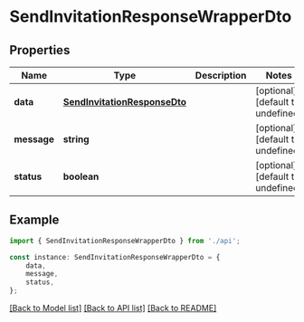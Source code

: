 # SendInvitationResponseWrapperDto


## Properties

Name | Type | Description | Notes
------------ | ------------- | ------------- | -------------
**data** | [**SendInvitationResponseDto**](SendInvitationResponseDto.md) |  | [optional] [default to undefined]
**message** | **string** |  | [optional] [default to undefined]
**status** | **boolean** |  | [optional] [default to undefined]

## Example

```typescript
import { SendInvitationResponseWrapperDto } from './api';

const instance: SendInvitationResponseWrapperDto = {
    data,
    message,
    status,
};
```

[[Back to Model list]](../README.md#documentation-for-models) [[Back to API list]](../README.md#documentation-for-api-endpoints) [[Back to README]](../README.md)

